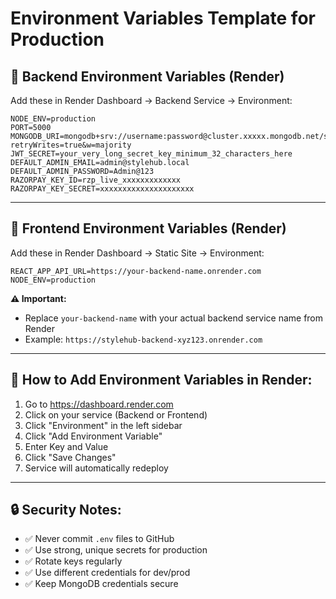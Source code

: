 # Environment Variables Template for Production

## 🔧 **Backend Environment Variables (Render)**

Add these in Render Dashboard → Backend Service → Environment:

```
NODE_ENV=production
PORT=5000
MONGODB_URI=mongodb+srv://username:password@cluster.xxxxx.mongodb.net/stylehub?retryWrites=true&w=majority
JWT_SECRET=your_very_long_secret_key_minimum_32_characters_here
DEFAULT_ADMIN_EMAIL=admin@stylehub.local
DEFAULT_ADMIN_PASSWORD=Admin@123
RAZORPAY_KEY_ID=rzp_live_xxxxxxxxxxxxx
RAZORPAY_KEY_SECRET=xxxxxxxxxxxxxxxxxxxxx
```

---

## 🎨 **Frontend Environment Variables (Render)**

Add these in Render Dashboard → Static Site → Environment:

```
REACT_APP_API_URL=https://your-backend-name.onrender.com
NODE_ENV=production
```

**⚠️ Important:** 
- Replace `your-backend-name` with your actual backend service name from Render
- Example: `https://stylehub-backend-xyz123.onrender.com`

---

## 📝 **How to Add Environment Variables in Render:**

1. Go to https://dashboard.render.com
2. Click on your service (Backend or Frontend)
3. Click "Environment" in the left sidebar
4. Click "Add Environment Variable"
5. Enter Key and Value
6. Click "Save Changes"
7. Service will automatically redeploy

---

## 🔒 **Security Notes:**

- ✅ Never commit `.env` files to GitHub
- ✅ Use strong, unique secrets for production
- ✅ Rotate keys regularly
- ✅ Use different credentials for dev/prod
- ✅ Keep MongoDB credentials secure

